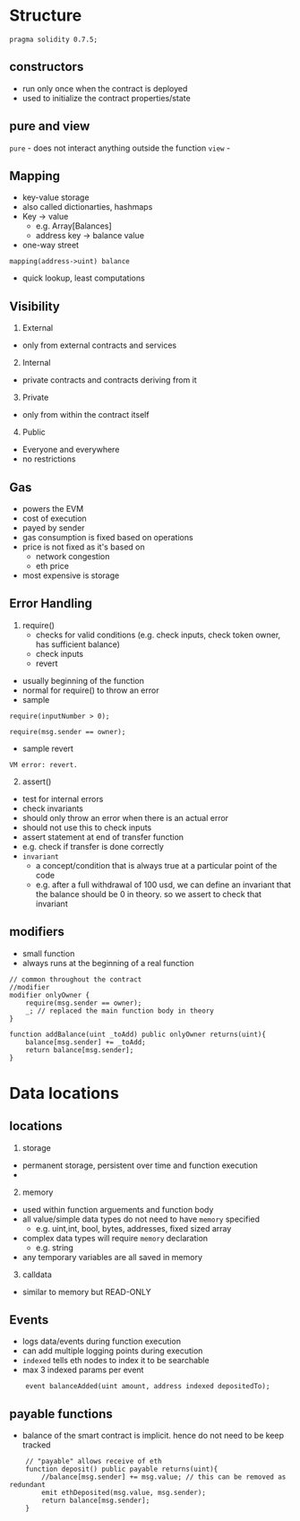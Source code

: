 # Structure
```solidity
pragma solidity 0.7.5; 
```

## constructors 
- run only once when the contract is deployed
- used to initialize the contract properties/state

## pure and view
`pure` - does not interact anything outside the function
`view` - 

## Mapping
- key-value storage
- also called dictionarties, hashmaps
- Key -> value
    - e.g. Array[Balances] 
    - address key -> balance value
- one-way street
```
mapping(address->uint) balance
```
- quick lookup, least computations

## Visibility
1. External
- only from external contracts and services
2. Internal
- private contracts and contracts deriving from it
3. Private
- only from within the contract itself
4. Public
- Everyone and everywhere
- no restrictions

## Gas
- powers the EVM
- cost of execution
- payed by sender
- gas consumption is fixed based on operations
- price is not fixed as it's based on 
    - network congestion
    - eth price
- most expensive is storage

## Error Handling
1. require()
    - checks for valid conditions (e.g. check inputs, check token owner, has sufficient balance)
    - check inputs
    - revert
- usually beginning of the function
- normal for require() to throw an error
- sample
```
require(inputNumber > 0);

require(msg.sender == owner);
```
- sample revert
```
VM error: revert.
```
2. assert()
- test for internal errors
- check invariants
- should only throw an error when there is an actual error
- should not use this to check inputs
- assert statement at end of transfer function
- e.g. check if transfer is done correctly
- `invariant`
    - a concept/condition that is always true at a particular point of the code
    - e.g. after a full withdrawal of 100 usd, we can define an invariant that the balance should be 0 in theory. so we assert to check that invariant

## modifiers
- small function
- always runs at the beginning of a real function
```
// common throughout the contract
//modifier
modifier onlyOwner {
    require(msg.sender == owner);
    _; // replaced the main function body in theory
}

function addBalance(uint _toAdd) public onlyOwner returns(uint){
    balance[msg.sender] += _toAdd;
    return balance[msg.sender];
}

```

# Data locations
## locations
1. storage
- permanent storage, persistent over time and function execution
- 
2. memory
- used within function arguements and function body
- all value/simple data types do not need to have `memory` specified 
    - e.g. uint,int, bool, bytes, addresses, fixed sized array
- complex data types will require `memory` declaration
    - e.g. string
- any temporary variables are all saved in memory
3. calldata
- similar to memory but READ-ONLY

## Events
- logs data/events during function execution
- can add multiple logging points during execution
- `indexed` tells eth nodes to index it to be searchable 
- max 3 indexed params per event

```
    event balanceAdded(uint amount, address indexed depositedTo);

```
## payable functions
- balance of the smart contract is implicit. hence do not need to be keep tracked
```
    // "payable" allows receive of eth
    function deposit() public payable returns(uint){
        //balance[msg.sender] += msg.value; // this can be removed as redundant
        emit ethDeposited(msg.value, msg.sender);
        return balance[msg.sender];
    }

```